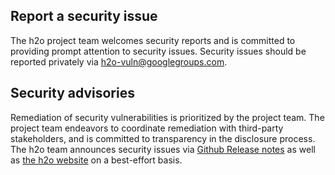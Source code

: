 ## Report a security issue

The h2o project team welcomes security reports and is committed to providing prompt attention to security issues. Security issues should be reported privately via h2o-vuln@googlegroups.com.

## Security advisories

Remediation of security vulnerabilities is prioritized by the project team. The project team endeavors to coordinate remediation with third-party stakeholders, and is committed to transparency in the disclosure process. The h2o team announces security issues via [Github Release notes](https://github.com/h2o/h2o/releases) as well as [the h2o website](h2o.examp1e.net) on a best-effort basis.

